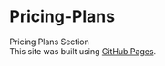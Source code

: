 # Pricing-Plans
Pricing Plans Section \
This site was built using [GitHub Pages](https://themehdiq.github.io/Pricing-Plans/).
